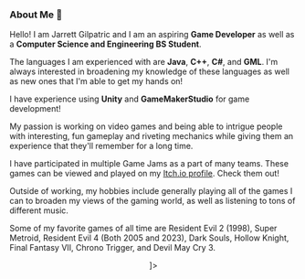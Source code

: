 ### About Me 👋

Hello! I am Jarrett Gilpatric and I am an aspiring **Game Developer** as well as a **Computer Science and Engineering BS Student**.

The languages I am experienced with are **Java**, **C++**, **C#**, and **GML**. I'm always interested in broadening my knowledge of these languages as well as new ones that I'm able to get my hands on!

I have experience using **Unity** and **GameMakerStudio** for game development!

My passion is working on video games and being able to intrigue people with interesting, fun gameplay and riveting mechanics while giving them an experience that they'll remember for a long time.

I have participated in multiple Game Jams as a part of many teams. These games can be viewed and played on my [Itch.io profile](https://jarrettgilp.itch.io/). Check them out!

Outside of working, my hobbies include generally playing all of the games I can to broaden my views of the gaming world, as well as listening to tons of different music.

Some of my favorite games of all time are Resident Evil 2 (1998), Super Metroid, Resident Evil 4 (Both 2005 and 2023), Dark Souls, Hollow Knight, Final Fantasy VII, Chrono Trigger, and Devil May Cry 3.

<p align="center"> <![itchdotio](https://img.shields.io/badge/Itch.io-000000?style=for-the-badge&logo=Itch.io&logoColor=<#FA5C5C)>]> </p>
<p align="center"> <![github](https://img.shields.io/badge/GitHub-000000?style=for-the-badge&logo=GitHub&logoColor=white)]> </p>
